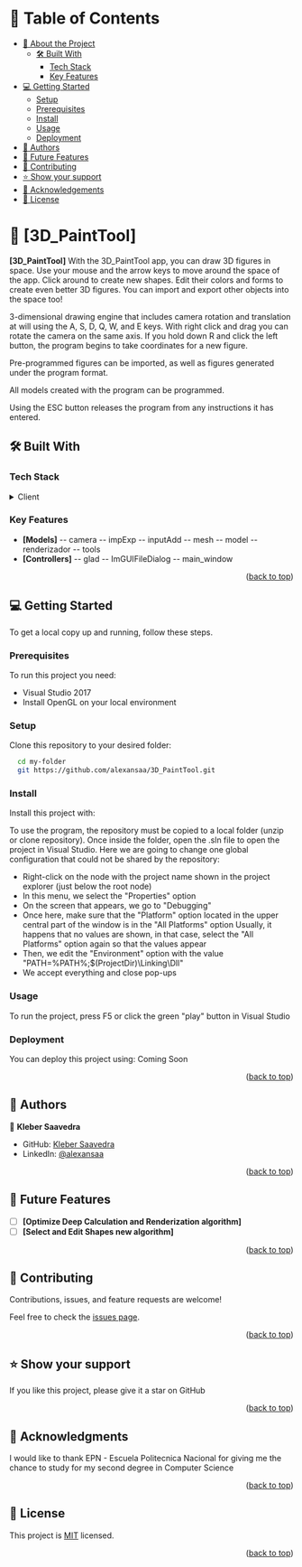 <a name="readme-top"></a>

# 📗 Table of Contents

- [📖 About the Project](#about-project)
  - [🛠 Built With](#built-with)
    - [Tech Stack](#tech-stack)
    - [Key Features](#key-features)
- [💻 Getting Started](#getting-started)
  - [Setup](#setup)
  - [Prerequisites](#prerequisites)
  - [Install](#install)
  - [Usage](#usage)
  - [Deployment](#deployment)
- [👥 Authors](#authors)
- [🔭 Future Features](#future-features)
- [🤝 Contributing](#contributing)
- [⭐️ Show your support](#support)
- [🙏 Acknowledgements](#acknowledgements)
- [📝 License](#license)

# 📖 [3D_PaintTool] <a name="about-project"></a>

**[3D_PaintTool]**
With the 3D_PaintTool app, you can draw 3D figures in space. Use your mouse and the arrow keys to move around the space of the app. Click around to create new shapes. Edit their colors and forms to create even better 3D figures. You can import and export other objects into the space too!

3-dimensional drawing engine that includes camera rotation and translation at will
using the A, S, D, Q, W, and E keys. With right click and drag you can rotate the camera
on the same axis. If you hold down R and click the left button, the program begins to take
coordinates for a new figure.

Pre-programmed figures can be imported, as well as figures generated under the program format.

All models created with the program can be programmed.

Using the ESC button releases the program from any instructions it has entered.

## 🛠 Built With <a name="built-with"></a>

### Tech Stack <a name="tech-stack"></a>

<details>
  <summary>Client</summary>
  <ul>
    <li><a href="https://learn.microsoft.com/es-es/cpp/cpp/welcome-back-to-cpp-modern-cpp?view=msvc-170">C++</a></li>
    <li><a href="https://www.opengl.org/">OpenGL</a></li>
    <li><a href="https://www.glfw.org/">GLWF</a></li>
    <li><a href="https://github.com/Dav1dde/glad">GLAD</a></li>
  </ul>
</details>

### Key Features <a name="key-features"></a>

- **[Models]**
-- camera
-- impExp
-- inputAdd
-- mesh
-- model
-- renderizador
-- tools
- **[Controllers]**
-- glad
-- ImGUIFileDialog
-- main_window

<p align="right">(<a href="#readme-top">back to top</a>)</p>

## 💻 Getting Started <a name="getting-started"></a>

To get a local copy up and running, follow these steps.

### Prerequisites

To run this project you need:

- Visual Studio 2017
- Install OpenGL on your local environment

### Setup

Clone this repository to your desired folder:

```sh
  cd my-folder
  git https://github.com/alexansaa/3D_PaintTool.git
```

### Install

Install this project with:

To use the program, the repository must be copied to a local folder (unzip or clone repository).
Once inside the folder, open the .sln file to open the project in Visual Studio. Here we are going to change one
global configuration that could not be shared by the repository:
- Right-click on the node with the project name shown in the project explorer (just below the root node)
- In this menu, we select the "Properties" option
- On the screen that appears, we go to "Debugging"
- Once here, make sure that the "Platform" option located in the upper central part of the window is in the "All Platforms" option
Usually, it happens that no values ​​are shown, in that case, select the "All Platforms" option again so that the values ​​appear
- Then, we edit the "Environment" option with the value "PATH=%PATH%;$(ProjectDir)\Linking\Dll"
- We accept everything and close pop-ups

### Usage

To run the project, press F5 or click the green "play" button in Visual Studio

### Deployment

You can deploy this project using:
Coming Soon

<!--
Example:

```sh

```
 -->

<p align="right">(<a href="#readme-top">back to top</a>)</p>

<!-- AUTHORS -->

## 👥 Authors <a name="authors"></a>

👤 **Kleber Saavedra**

- GitHub: [Kleber Saavedra](https://github.com/alexansaa)
- LinkedIn: [@alexansaa](https://www.linkedin.com/in/alexander-saavedra-garcia/)

<p align="right">(<a href="#readme-top">back to top</a>)</p>

<!-- FUTURE FEATURES -->

## 🔭 Future Features <a name="future-features"></a>

- [ ] **[Optimize Deep Calculation and Renderization algorithm]**
- [ ] **[Select and Edit Shapes new algorithm]**

<p align="right">(<a href="#readme-top">back to top</a>)</p>

<!-- CONTRIBUTING -->

## 🤝 Contributing <a name="contributing"></a>

Contributions, issues, and feature requests are welcome!

Feel free to check the [issues page](https://github.com/alexansaa/3D_PaintTool/issues).

<p align="right">(<a href="#readme-top">back to top</a>)</p>

## ⭐️ Show your support <a name="support"></a>

If you like this project, please give it a star on GitHub

<p align="right">(<a href="#readme-top">back to top</a>)</p>

## 🙏 Acknowledgments <a name="acknowledgements"></a>

I would like to thank EPN - Escuela Politecnica Nacional for giving me the chance to study for my second degree in Computer Science

<p align="right">(<a href="#readme-top">back to top</a>)</p>

<!-- LICENSE -->

## 📝 License <a name="license"></a>

This project is [MIT](./LICENSE.md) licensed.

<p align="right">(<a href="#readme-top">back to top</a>)</p>
